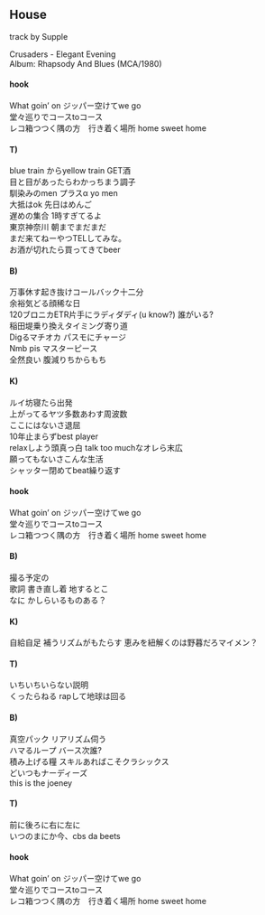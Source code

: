 ## House  

track by Supple

Crusaders - Elegant Evening  
Album: Rhapsody And Blues (MCA/1980)  

#### hook

What goin’ on ジッパー空けてwe go  
堂々巡りでコースtoコース  
レコ箱つつく隅の方　行き着く場所 home sweet home  

#### T)

blue train からyellow train GET酒  
目と目があったらわかっちまう調子  
馴染みのmen プラスα yo men  
大抵はok 先日はめんご  
遅めの集合 1時すぎてるよ  
東京神奈川 朝までまだまだ  
まだ来てねーやつTELしてみな。  
お酒が切れたら買ってきてbeer  

#### B)

万事休す起き抜けコールバック十二分  
余裕気どる顔稀な日  
120ブロニカETR片手にラディダディ(u know?) 誰がいる?  
稲田堤乗り換えタイミング寄り道  
Digるマチオカ パスモにチャージ  
Nmb pis マスターピース  
全然良い 腹減りちからもち  

#### K)

ルイ坊寝たら出発  
上がってるヤツ多数あわす周波数  
ここにはないさ退屈  
10年止まらずbest player  
relaxしよう頭真っ白 talk too muchなオレら末広  
願ってもないさこんな生活  
シャッター閉めてbeat繰り返す  

#### hook

What goin’ on ジッパー空けてwe go  
堂々巡りでコースtoコース  
レコ箱つつく隅の方　行き着く場所 home sweet home  

#### B)

撮る予定の  
歌詞 書き直し着 地するとこ  
なに かしらいるものある？  

#### K)

自給自足 補うリズムがもたらす 恵みを紐解くのは野暮だろマイメン？  

#### T)

いちいちいらない説明  
くったらねる rapして地球は回る  

#### B)

真空パック リアリズム伺う  
ハマるループ バース次誰?  
積み上げる糧 スキルあればこそクラシックス  
どいつもナーディーズ  
this is the joeney  

#### T)

前に後ろに右に左に  
いつのまにか今、cbs da beets  

#### hook

What goin’ on ジッパー空けてwe go  
堂々巡りでコースtoコース  
レコ箱つつく隅の方　行き着く場所 home sweet home  
